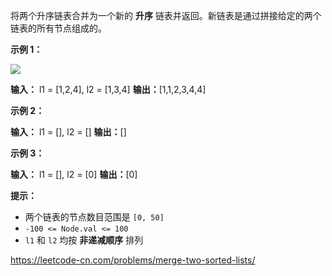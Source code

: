 将两个升序链表合并为一个新的 **升序** 链表并返回。新链表是通过拼接给定的两个链表的所有节点组成的。

**示例 1：**

![](https://assets.leetcode.com/uploads/2020/10/03/merge_ex1.jpg)

**输入：** l1 = \[1,2,4\], l2 = \[1,3,4\]
**输出：**\[1,1,2,3,4,4\]

**示例 2：**

**输入：** l1 = \[\], l2 = \[\]
**输出：**\[\]

**示例 3：**

**输入：** l1 = \[\], l2 = \[0\]
**输出：**\[0\]

**提示：**

*   两个链表的节点数目范围是 `[0, 50]`
*   `-100 <= Node.val <= 100`
*   `l1` 和 `l2` 均按 **非递减顺序** 排列


https://leetcode-cn.com/problems/merge-two-sorted-lists/
